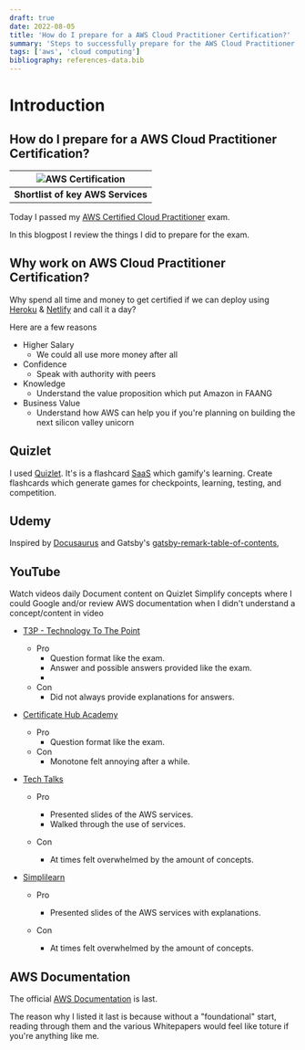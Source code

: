 ```yaml
---
draft: true
date: 2022-08-05
title: 'How do I prepare for a AWS Cloud Practitioner Certification?'
summary: 'Steps to successfully prepare for the AWS Cloud Practitioner Certification'
tags: ['aws', 'cloud computing']
bibliography: references-data.bib
---
```


# Introduction

## How do I prepare for a AWS Cloud Practitioner Certification?

<TOCInline toc={props.toc} exclude="Overview" toHeading={2} />

| ![AWS Certification](https://images.clickittech.com/2020/wp-content/uploads/2018/01/20201632/aws-services.jpg) |
| :------------------------------------------------------------------------------------------------------------: |
|                                      <b>Shortlist of key AWS Services</b>                                      |

Today I passed my [AWS Certified Cloud Practitioner](https://aws.amazon.com/certification/certified-cloud-practitioner/) exam.

In this blogpost I review the things I did to prepare for the exam.

## Why work on AWS Cloud Practitioner Certification?

Why spend all time and money to get certified if we can deploy using
[Heroku](https://www.heroku.com/) & [Netlify](https://www.netlify.com/) and call it a day?

Here are a few reasons

- Higher Salary
  - We could all use more money after all
- Confidence
  - Speak with authority with peers
- Knowledge
  - Understand the value proposition which put Amazon in FAANG
- Business Value
  - Understand how AWS can help you if you're planning on
    building the next silicon valley unicorn

## Quizlet

I used [Quizlet](https://quizlet.com/). It's is a flashcard [SaaS](<https://azure.microsoft.com/en-us/resources/cloud-computing-dictionary/what-is-saas/#:~:text=Software%20as%20a%20service%20(SaaS)%20allows%20users%20to%20connect%20to,from%20a%20cloud%20service%20provider.>)
which gamify's learning. Create flashcards which generate games for checkpoints, learning, testing, and competition.

## Udemy

Inspired by [Docusaurus](https://docusaurus.io/docs/next/markdown-features/inline-toc) and Gatsby's [gatsby-remark-table-of-contents](https://www.gatsbyjs.com/plugins/gatsby-remark-table-of-contents/),

## YouTube

Watch videos daily
Document content on Quizlet
Simplify concepts where I could
Google and/or review AWS documentation when I didn't understand a concept/content in video

- [T3P - Technology To The Point](https://www.youtube.com/watch?v=l1MpOD92oUg&t=4047s)

  - Pro
    - Question format like the exam.
    - Answer and possible answers provided like the exam.
    -
  - Con
    - Did not always provide explanations for answers.

- [Certificate Hub Academy](https://www.youtube.com/watch?v=RbdC3tuEFcY&list=PLkDAY85mt5IAYrOVDVU5r6ieg7cejwGo0&index=4)

  - Pro
    - Question format like the exam.
  - Con
    - Monotone felt annoying after a while.

- [Tech Talks](https://www.youtube.com/watch?v=-FtcnssIp345zQ&t=7717s)

  - Pro

    - Presented slides of the AWS services.
    - Walked through the use of services.

  - Con
    - At times felt overwhelmed by the amount of concepts.

- [Simplilearn](https://www.youtube.com/watch?v=35JSBXkjuhk&t=5147s)

  - Pro

    - Presented slides of the AWS services with explanations.

  - Con
    - At times felt overwhelmed by the amount of concepts.

## AWS Documentation

The official [AWS Documentation](https://docs.aws.amazon.com/index.html?nc2=h_ql_doc_do_v) is last.

The reason why I listed it last is because without a "foundational" start, reading through them and the various Whitepapers would feel like toture
if you're anything like me.
